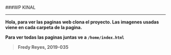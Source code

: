 ###WP KINAL
                
----


**Hola, para ver las paginas web clona el proyecto. Las imagenes usadas viene en cada carpeta de la pagina.**

 **Para ver todas las paginas juntas ve a `/home/index.html`**
 
> **Fredy Reyes, 2019-035**